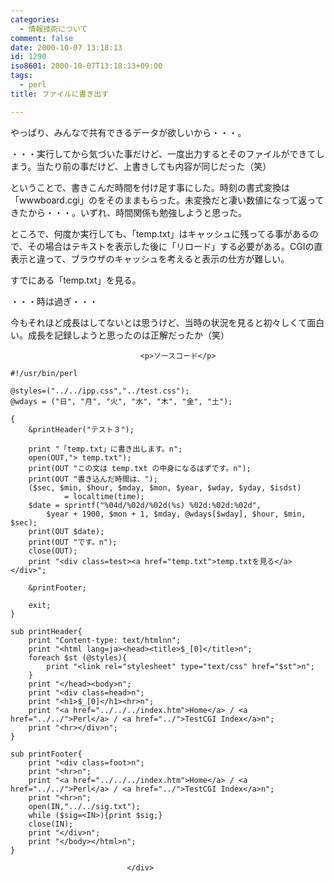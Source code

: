 ```yaml
---
categories:
  - 情報技術について
comment: false
date: 2000-10-07 13:18:13
id: 1290
iso8601: 2000-10-07T13:18:13+09:00
tags:
  - perl
title: ファイルに書き出す

---
```


<div class="entry-body">
                                 <p>やっぱり、みんなで共有できるデータが欲しいから・・・。 </p>

<p>・・・実行してから気づいた事だけど、一度出力するとそのファイルができてしまう。当たり前の事だけど、上書きしても内容が同じだった（笑） </p>

<p>ということで、書きこんだ時間を付け足す事にした。時刻の書式変換は「wwwboard.cgi」のをそのままもらった。未変換だと凄い数値になって返ってきたから・・・。いずれ、時間関係も勉強しようと思った。 </p>

<p>ところで、何度か実行しても、「temp.txt」はキャッシュに残ってる事があるので、その場合はテキストを表示した後に「リロード」する必要がある。CGIの直表示と違って、ブラウザのキャッシュを考えると表示の仕方が難しい。 </p>

<p>すでにある「temp.txt」を見る。 </p>

<p>・・・時は過ぎ・・・ </p>

<p>今もそれほど成長はしてないとは思うけど、当時の状況を見ると初々しくて面白い。成長を記録しようと思ったのは正解だったか（笑）</p>
                              
                                 <p>ソースコード</p>

<pre><code>#!/usr/bin/perl

@styles=("../../ipp.css","../test.css");
@wdays = ("日", "月", "火", "水", "木", "金", "土");

{
    &amp;printHeader("テスト３");

    print "「temp.txt」に書き出します。n";
    open(OUT,"&gt; temp.txt");
    print(OUT "この文は temp.txt の中身になるはずです。n");
    print(OUT "書き込んだ時間は、");
    ($sec, $min, $hour, $mday, $mon, $year, $wday, $yday, $isdst)
            = localtime(time);
    $date = sprintf("%04d/%02d/%02d(%s) %02d:%02d:%02d",
        $year + 1900, $mon + 1, $mday, @wdays[$wday], $hour, $min, $sec);
    print(OUT $date);
    print(OUT "です。n");
    close(OUT);
    print "&lt;div class=test&gt;&lt;a href="temp.txt"&gt;temp.txtを見る&lt;/a&gt;&lt;/div&gt;";

    &amp;printFooter;

    exit;
}

sub printHeader{
    print "Content-type: text/htmlnn";
    print "&lt;html lang=ja&gt;&lt;head&gt;&lt;title&gt;$_[0]&lt;/title&gt;n";
    foreach $st (@styles){
        print "&lt;link rel="stylesheet" type="text/css" href="$st"&gt;n";
    }
    print "&lt;/head&gt;&lt;body&gt;n";
    print "&lt;div class=head&gt;n";
    print "&lt;h1&gt;$_[0]&lt;/h1&gt;&lt;hr&gt;n";
    print "&lt;a href="../../../index.htm"&gt;Home&lt;/a&gt; / &lt;a href="../../"&gt;Perl&lt;/a&gt; / &lt;a href="../"&gt;TestCGI Index&lt;/a&gt;n";
    print "&lt;hr&gt;&lt;/div&gt;n";
}

sub printFooter{
    print "&lt;div class=foot&gt;n";
    print "&lt;hr&gt;n";
    print "&lt;a href="../../../index.htm"&gt;Home&lt;/a&gt; / &lt;a href="../../"&gt;Perl&lt;/a&gt; / &lt;a href="../"&gt;TestCGI Index&lt;/a&gt;n";
    print "&lt;hr&gt;n";
    open(IN,"../../sig.txt");
    while ($sig=&lt;IN&gt;){print $sig;}
    close(IN);
    print "&lt;/div&gt;n";
    print "&lt;/body&gt;&lt;/html&gt;n";
}</code></pre>
                              </div>
    	